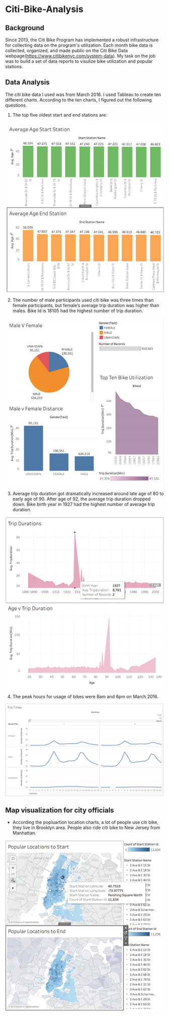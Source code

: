 # Citi-Bike-Analysis

## Background

Since 2013, the Citi Bike Program has implemented a robust infrastructure for collecting data on the program's utilization. Each month bike data is collected, organized, and made public on the Citi Bike Data webpage(https://www.citibikenyc.com/system-data). My task on the job was to build a set of data reports to visulize bike utilization and popular stations. 

## Data Analysis

The citi bike data I used was from March 2016. I used Tableau to create ten different charts. According to the ten charts, I figured out the following questions. 

1. The top five oldest start and end stations are:

![age](Readme_images/age_stations.png)

2.	The number of male participants used citi bike was three times than female participants, but female’s average trip duration was higher than males. Bike Id is 18105 had the highest number of trip duration.

![utilization](Readme_images/bike_utilization.png)

3.	Average trip duration got dramatically increased around late age of 80 to early age of 90. After age of 92, the average trip duration dropped down. Bike birth year in 1927 had the highest number of average trip duration.

![tip](Readme_images/trip_durations.png)

4.	The peak hours for usage of bikes were 8am and 6pm on March 2016.

![time](Readme_images/time.png)

## Map visualization for city officials

* According the popluartion location charts, a lot of people use citi bike, they live in Brooklyn area. People also ride citi bike to New Jersey from Manhattan. 

![location](Readme_images/popular_locations.png)


